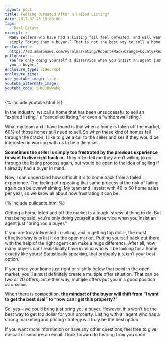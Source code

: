 ```yaml
---
layout: post
title: Feeling Defeated After a Failed Listing?
date: 2017-07-25 10:00:00
tags:
  - Real Estate
excerpt: >-
  Many sellers who have had a listing fail feel defeated, and will want us to
  simply “bring them a buyer.” That is not the best way to sell a home.
enclosure: >-
  https://s3.amazonaws.com/vyralmarketing/Robert+Mack/Orange+County+Real+Estate+Agent+The+open+market+is+the+best+way+to+go.mp4
pullquote: >-
  You’re only doing yourself a disservice when you insist an agent just ‘bring
  you a buyer.’
enclosure_type: video/mp4
enclosure_time:
use_youtube_image: true
youtube_alternate_image:
youtube_code: 6HmOJRwwukg
---
```


{% include youtube.html %}

In the industry, we call a home that has been unsuccessful to sell an “expired listing,” a “cancelled listing,” or even a “withdrawn listing.”&nbsp;

What my team and I have found is that when a home is taken off the market, 60% of those homes still need to sell. So when these kind of homes fall through the cracks, I like to give a call to the seller and see if they would be interested in working with us to help them sell.

**Sometimes the seller is simply too frustrated by the previous experience to want to dive right back in.** They often tell me they aren’t willing to go through the listing process again, but would be open to the idea of selling if I already had a buyer in mind.&nbsp;

Now, I can understand how difficult it is to come back from a failed experience. The feeling of repeating that same process at the risk of failing again can be overwhelming. My team and I assist with 40 to 60 home sales per year, so we know all about how frustrating it can be.&nbsp;

{% include pullquote.html %}

Getting a home listed and off the market is a tough, stressful thing to do. But that being said, you’re only doing yourself a disservice when you insist an agent just “bring you a buyer.”

If you are truly interested in selling, and in getting top dollar, the most effective way is to list it on the open market. Putting yourself back out there with the help of the right agent can make a huge difference. After all, how many buyers can I realistically have in mind who will be looking for a home exactly like yours? Statistically speaking, that probably just isn’t your best option.&nbsp;

If you price your home just right or slightly below that point in the open market, you’ll almost definitely create a multiple offer situation. That can be two or 20 offers, but either way, multiple offers put you in a good position as a seller.&nbsp;

When there is competition, **the mindset of the buyer will shift from “I want to get the best deal” to “how can I get this property?”&nbsp;**

So, yes—we could bring just bring you a buyer. However, this won’t be the best way to get top dollar for your property. Listing with an agent who has a strong marketing and pricing strategy will truly be the best option.&nbsp;

If you want more information or have any other questions, feel free to give me call or send me an email. I look forward to hearing from you soon.&nbsp;